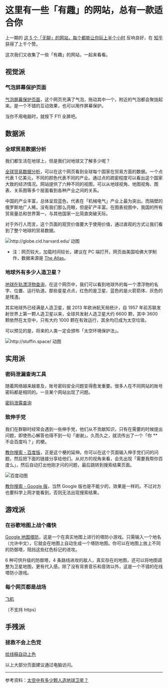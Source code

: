 # 这里有一些「有趣」的网站，总有一款适合你

上一期的 [这 5 个「无聊」的网站，每个都能让你玩上半个小时](https://sspai.com/post/40363) 反响良好，在 [知乎](https://zhuanlan.zhihu.com/p/28558042) 获得了上千个赞。

这次我们又收集了一些「有趣」的网站，一起来看看。

## 视觉派

### 气泡屏幕保护页面

[气泡屏幕保护页面](https://www.dedg3.com/)，这个网页充满了气泡，拖动其中一个，附近的气泡都会聚拢起来。是一个不错的互动效果，也可以用作屏幕保护。

当你不用电脑时，就按下 F11 全屏吧。



## 数据派

### 全球贸易数据分析

我们都生活在地球上，但是我们对地球又了解多少呢？

[全球贸易数据分析](http://globe.cid.harvard.edu/)，可以在这个网页看到全球每个国家在贸易方面的数据。一个点代表 1 亿美元，不同的颜色代表不同的产业。通过点的疏密程度可以看出这个国家大致的经济情况。网站提供了六种不同的视图，可以从地球视角、地图视角、图表、关系图等多个层面看到各种产业之间的关系。

中国的产业丰富，总体呈现蓝色，代表在「机械电气」产业上最为突出。而隔壁的俄罗斯地广人稀，没有我们那么亮眼，但是矿产丰富。在图表视图中，我国的所有贸易量总和世界第一，与其他国家一比简直突破天际。

对于外行人而言，这个页面的观赏价值要大于使用价值，通过直观的方式让我们看到了整个地球的贸易数据。

![http://globe.cid.harvard.edu/ 动图]()

- 注：网页较大，加载时间较长，建议在 PC 端打开。网页由美国哈佛大学制作，数据来源是 [The Atlas](http://atlas.cid.harvard.edu/)。

### 地球外有多少人造卫星？

[地球在轨漂浮物查询](http://stuffin.space/)，在这个网页中，我们可以看到地球外的每一个漂浮物的名字、位置、运行轨道。那些星星点点，红色的是卫星、蓝色的是火箭箭体、灰色的是残渣。

其实地球外已经满是人造卫星，据 2013 年欧洲航天局统计，自 1957 年前苏联发射世界上第一颗人造卫星以来，全球共发射人造卫星大约 6600 颗，其中 3600 颗依然在太空中，只有大约 1000 颗在有效运行，其余均已成为太空垃圾。

可以预见的是，将来的人类一定会颁布「太空环境保护法」。

![http://stuffin.space/ 动图]()



## 实用派

### 密码泄漏查询工具

随着网络越来越普及，账号密码安全问题变得愈发重要。很多人在不同网站的账号密码都是相同的。一旦某个网站出现了问题。

[密码泄露查询](https://haveibeenpwned.com/)



### 致伸手党

我们在群聊时经常会遇到一些伸手党，他们从不贡献知识，只有在需要的时候提出问题，即使热心解答也得不到一句「谢谢」。久而久之，就流传出了一个「你 ** 不会百度吗？」的梗。

[教你搜索 - 百度版](https://www.ypank.com/baidu/)，正是这个梗的延伸。你可以在这个页面输入伸手党们问的问题，然后把下面的链接分享给他们。从对方的视角来看，会先出现「需要我帮你百度么」，然后自动打出他刚才问的问题，最后跳转到搜索结果页面。

![百度动图]()

[教你搜索 - Google 版](http://www.lmfgtfy.com)，当然 Google 版也是不能少的，效果是一样的。不过对方也要科学上网才能看到，否则无法出现搜索结果。


## 游戏派

### 在谷歌地图上战个痛快

[Google 地图塔防](http://www.mapstd.com/)，这是一个在真实地图上进行的塔防小游戏。只需输入一个地名（允许中文），它就会在地图上自动生成一个塔防地图。你可以在地图上放上不同的防御塔，阻挡这些红色标记的进攻。

6 种可供升级的防御塔，4 条路线进攻的敌人，真实存在的地图，还可以将地图调整为卫星地图，更有代入感。除了没有背景音乐和音效以外，这是一个不错的在线塔防小游戏。

### 每个网页都是战场

[飞机](http://www.websiteasteroids.com/)

（不支持 https）



## 手残派

### 拯救不会上色党

[给线稿自动上色](http://paintschainer.preferred.tech/index_zh.html)

以上大部分页面建议通过电脑访问。


---

参考资料：[太空中有多少颗人造地球卫星？](http://www.guokr.com/question/623487/)
